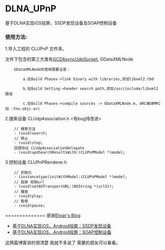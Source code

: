 # DLNA_UPnP
基于DLNA实现iOS投屏，SSDP发现设备及SOAP控制设备


### 使用方法:
1.导入工程的 CLUPnP 文件夹。

文件下包含的第三方类有[GCDAsyncUdpSocket](https://github.com/robbiehanson/CocoaAsyncSocket), GDataXMLNode

        GDataXMLNode的使用需要注意：

            a.在Build Phases->link binary with libraries,添加libxml2.tbd

            b.在Build Setting->header search path,添加/usr/include/libxml2 路径

            c.在Build Phases->compile sources -> GDataXMLNode.m, ARC编译MRC加 -fno-objc-arc

2.搜索设备 CLUdpAssociation.h <有bug待改进> 

        // 搜索方法
        - (void)search;
        // 停止
        - (void)stop;
        回调协议 CLUdpAssociationDelegate
        - (void)updSearchResultsWith:(CLUPnPModel *)model;

3.控制设备 CLUPnPRenderer.h

        // 初始化
        - (instancetype)initWithModel:(CLUPnPModel *)model;
        // 投屏 视频url
        - (void)setAVTransportURL:(NSString *)urlStr;
        // 播放
        - (void)play;
        // 暂停
        - (void)pause;

==============
感谢[Eliyar's Blog](https://eliyar.biz)
* [基于DLNA实现iOS，Android投屏：SSDP发现设备](https://eliyar.biz/DLNA_with_iOS_Android_Part_1_Find_Device_Using_SSDP/)
* [基于DLNA实现iOS，Android投屏：SOAP控制设备](https://eliyar.biz/DLNA_with_iOS_Android_Part_2_Control_Using_SOAP/)

这两篇博客讲的很清楚 我就不多说了 需要的朋友可以看看。

